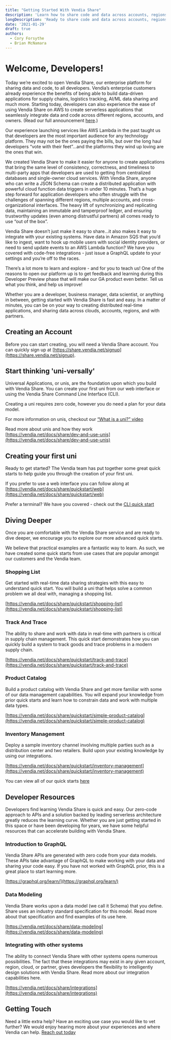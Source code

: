 ```yaml
---
title: "Getting Started With Vendia Share"
description: 'Learn how to share code and data across accounts, regions, clouds, and partners with Vendia share'
longDescription: 'Ready to share code and data across accounts, regions, clouds, and partners? Ready to use any service from any cloud provider to build upon your real-time data? This post will get you started with everything you need to learn about unis and how to develop with Vendia Share'
date: '2021-01-29'
draft: true
authors:
  - Cory Forsythe
  - Brian McNamara
---
```


# Welcome, Developers!
Today we’re excited to open Vendia Share, our enterprise platform for sharing data and code,
to all developers. Vendia’s enterprise customers already experience the benefits
of being able to build data-driven applications for supply chains,
logistics tracking, AI/ML data sharing and much more. Starting today,
developers can also experience the ease of using Vendia Share on AWS to
create serverless applications that seamlessly integrate data and code across
different regions, accounts, and owners. (Read our full announcement [here](https://www.vendia.net/blog/welcome-to-developer-preview).)

Our experience launching services like AWS Lambda in the past taught us that
developers are the most important audience for any technology platform.
They may not be the ones paying the bills, but over the long haul developers
“vote with their feet”...and the platforms they wind up loving are the ones
that win.

We created Vendia Share to make it easier for anyone to create applications
that bring the same level of consistency, correctness, and timeliness to
multi-party apps that developers are used to getting from centralized databases
and single-owner cloud services. With Vendia Share, anyone who can write a
JSON Schema can create a distributed application with powerful cloud function
data triggers in under 10 minutes. That’s a huge step forward for application
developers who often struggle with the challenges of spanning different regions,
multiple accounts, and cross-organizational interfaces. The heavy lift of
synchronizing and replicating data, maintaining an immutable and tamperproof
ledger, and ensuring trustworthy updates (even among distrustful partners) all
comes ready to use “out of the box”.

Vendia Share doesn’t just make it easy to share...it also makes it easy to
integrate with your existing systems. Have data in Amazon SQS that you’d like
to ingest, want to hook up mobile users with social identity providers, or need
to send update events to an AWS Lambda function? We have you covered with
code-free integrations - just issue a GraphQL update to your settings and
you’re off to the races.

There’s a lot more to learn and explore - and for you to teach us! One of the
reasons to open our platform up is to get feedback and learning during this
Developer Preview phase that will make our GA product even better.
Tell us what you think, and help us improve!

Whether you are a developer, business manager, data scientist, or anything in between, getting started with Vendia Share is fast and easy.  In a matter of minutes, you can be on your way to creating distributed real-time applications, and sharing data across clouds, accounts, regions, and with partners. 

## Creating an Account

Before you can start creating, you will need a Vendia Share account.  You can quickly sign up at [https://share.vendia.net/signup](https://share.vendia.net/signup).

## Start thinking 'uni-versally'
Universal Applications, or unis, are the foundation upon which you build with Vendia Share.  You can create your first uni from our web interface or using the Vendia Share Command Line Interface (CLI).  

Creating a uni requires zero code, however you do need a plan for your data model.

For more information on unis, checkout our [“What is a uni?” video](https://youtu.be/8HmwVOo17BE)

Read more about unis and how they work [https://vendia.net/docs/share/dev-and-use-unis](https://vendia.net/docs/share/dev-and-use-unis)

## Creating your first uni
Ready to get started? The Vendia team has put together some great quick starts to help guide you through the creation of your first uni.

If you prefer to use a web interface you can follow along at [https://vendia.net/docs/share/quickstart/web](https://vendia.net/docs/share/quickstart/web)

Prefer a terminal?  We have you covered - check out the [CLI quick start](https://vendia.net/docs/share/quickstart/cli)

## Diving Deeper
Once you are comfortable with the Vendia Share service and are ready to dive deeper, we encourage you to explore our more advanced quick starts.  

We believe that practical examples are a fantastic way to learn. As such, we have created some quick starts from use cases that are popular amongst our customers and the Vendia team.

### Shopping List
Get started with real-time data sharing strategies with this easy to understand quick start. You will build a uni that helps solve a common problem we all deal with, managing a shopping list.

[https://vendia.net/docs/share/quickstart/shopping-list](https://vendia.net/docs/share/quickstart/shopping-list)

### Track And Trace
The ability to share and work with data in real-time with partners is critical in supply chain management. This quick start demonstrates how you can quickly build a system to track goods and trace problems in a modern supply chain.

[https://vendia.net/docs/share/quickstart/track-and-trace](https://vendia.net/docs/share/quickstart/track-and-trace)

### Product Catalog
Build a product catalog with Vendia Share and get more familiar with some of our data management capabilities. You will expand your knowledge from prior quick starts and learn how to constrain data and work with multiple data types.

[https://vendia.net/docs/share/quickstart/simple-product-catalog](https://vendia.net/docs/share/quickstart/simple-product-catalog)

### Inventory Management

Deploy a sample inventory channel involving multiple parties such as a distribution center and two retailers. Build upon your existing knowledge by using our integrations.

[https://vendia.net/docs/share/quickstart/inventory-management](https://vendia.net/docs/share/quickstart/inventory-management)
	
You can view all of our quick starts [here](https://vendia.net/docs/share/quickstart)

## Developer Resources

Developers find learning Vendia Share is quick and easy. Our zero-code approach to APIs and a solution backed by leading serverless architecture greatly reduces the learning curve. Whether you are just getting started in this space or have been developing for years, we have some helpful resources that can accelerate building with Vendia Share.

### Introduction to GraphQL

Vendia Share APIs are generated with zero code from your data models. These APIs take advantage of GraphQL to make working with your data and sharing your code easy.  If you have not worked with GraphQL prior, this is a great place to start learning more.

[https://graphql.org/learn/](https://graphql.org/learn/)

### Data Modeling

Vendia Share works upon a data model (we call it Schema) that you define.  Share uses an industry standard specification for this model. Read more about that specification and find examples of its use here.

[https://vendia.net/docs/share/data-modeling](https://vendia.net/docs/share/data-modeling)

### Integrating with other systems

The ability to connect Vendia Share with other systems opens numerous possibilities. The fact that these integrations may exist in any given account, region, cloud, or partner, gives developers the flexibility to intelligently design solutions with Vendia Share.  Read more about our integration capabilities here.

[https://vendia.net/docs/share/integrations](https://vendia.net/docs/share/integrations)

## Getting Touch

Need a little extra help? Have an exciting use case you would like to vet further?  We would enjoy hearing more about your experiences and where Vendia can help. [Reach out today](https://vendia.net/contact-us)
